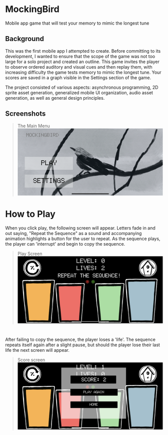 # MockingBird
Mobile app game that will test your memory to mimic the longest tune

## Background
This was the first mobile app I attempted to create. Before committing to its development, I wanted to ensure that the scope of the game was not too large for a solo project and created an outline. This game invites the player to observe ordered auditory and visual cues and then replay them, with increasing difficulty the game tests memory to mimic the longest tune. Your scores are saved in a graph visible in the Settings section of the game.

The project consisted of various aspects: asynchronous programming, 2D sprite asset generation, generalized mobile UI organization, audio asset generation, as well as general design principles.


## Screenshots 
> The Main Menu
![The Main Menu](https://github.com/TognaBologna09/MockingBird/blob/main/MBMain.PNG)

# How to Play
When you click play, the following screen will appear. Letters fade in and out saying, "Repeat the Sequence" as a sound and accompanying animation highlights a button for the user to repeat. As the sequence plays, the player can 'interrupt' and begin to copy the sequence.

> Play Screen
![](https://github.com/TognaBologna09/MockingBird/blob/main/MBPlay4.PNG)

#
After failing to copy the sequence, the player loses a 'life'. The sequence repeats itself again after a slight pause, but should the player lose their last life the next screen will appear. 
> Score screen
![](https://github.com/TognaBologna09/MockingBird/blob/main/MBScorecard.PNG)

